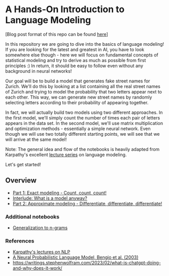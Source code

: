 # A Hands-On Introduction to Language Modeling

[Blog post format of this repo can be found [here](https://sajanth.github.io/notebook/posts/nlp/)] 

In this repository we are going to dive into the basics of language modeling! If you are looking for the latest and greatest in AI, you have to look somewhere else though - here we will focus on fundamental concepts of statistical modeling and try to derive as much as possible from first principles :) In return, it should be easy to follow even without any background in neural networks!

Our goal will be to build a model that generates fake street names for Zurich. We'll do this by looking at a list containing all the real street names of Zurich and trying to model the probability that two letters appear next to each other. This way, we can generate new street names by randomly selecting letters according to their probability of appearing together.

In fact, we will actually build two models using two different approaches. In the first model, we'll simply count the number of times each pair of letters appears in the data set. In the second model, we'll use matrix multiplication and optimization methods - essentially a simple neural network. Even though we will use two totally different starting points, we will see that we will arrive at the same model!

Note: The general idea and flow of the notebooks is heavily adapted from Karpathy's excellent [lecture series](https://www.youtube.com/watch?v=PaCmpygFfXo&list=PLAqhIrjkxbuWI23v9cThsA9GvCAUhRvKZ&index=2) on language modeling. 

Let's get started!

## Overview
* [Part 1: Exact modeling - Count, count, count!](./notebooks/part1.ipynb)
* [Interlude: What is a model anyway?](./notebooks/interlude.ipynb)
* [Part 2: Approximate modeling - Differentiate, differentiate, differentiate!](./notebooks/part2.ipynb)

### Additional notebooks
* [Generalization to n-grams](./notebooks/ngram.ipynb)

### References
* [Karpathy's lectures on NLP](https://www.youtube.com/watch?v=PaCmpygFfXo&list=PLAqhIrjkxbuWI23v9cThsA9GvCAUhRvKZ&index=2)
* [A Neural Probabilistic Language Model, Bengio et al. (2003)](https://www.jmlr.org/papers/volume3/bengio03a/bengio03a.pdf)
* https://writings.stephenwolfram.com/2023/02/what-is-chatgpt-doing-and-why-does-it-work/

